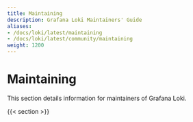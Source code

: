```yaml
---
title: Maintaining
description: Grafana Loki Maintainers' Guide
aliases: 
- /docs/loki/latest/maintaining
- /docs/loki/latest/community/maintaining
weight: 1200
---
```

# Maintaining

This section details information for maintainers of Grafana Loki.

{{< section >}}

